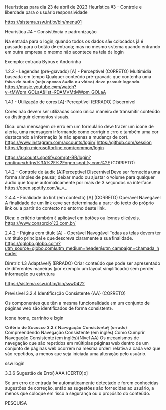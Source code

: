Heuristicas para dia 23 de abril de 2023
Heurística #3 -  Controle e liberdade para o usuário
 responsividade
 
 https://sistema.ssw.inf.br/bin/menu01
 
 
 Heurística #4 - Consistência e padronização
 
 Na entrada para o login, quando todos os dados são colocados já é passado para o botão de entrada; mas no mesmo sistema quando entrando em outra empresa o mesmo não acontece na tela de login
 
 Exemplo: entrada Bybus e Andorinha
 
 1.2.2 - Legendas (pré-gravado) [A] - Perceptível   (CORRETO)
Multimídia baseada em tempo
Qualquer conteúdo pré-gravado que contenha uma faixa de áudio (seja apenas áudio ou vídeo) deve possuir legenda.
https://music.youtube.com/watch?v=tMWpm_GOLaA&list=RDAMVMtMWpm_GOLaA

1.4.1 - Utilização de cores [A]-Perceptível (ERRADO)
Discernível

Cores não devem ser utilizadas como única maneira de transmitir conteúdo ou distinguir elementos visuais.

Dica: uma mensagem de erro em um formulário deve trazer um ícone de alerta, uma mensagem informando como corrigir o erro e também uma cor destacando a informação (e não apenas a mudança de cor).
https://www.instagram.com/accounts/login/
https://github.com/session
https://login.microsoftonline.com/common/login

https://accounts.spotify.com/pt-BR/login?continue=https%3A%2F%2Fopen.spotify.com%2F (CORRETO)

1.4.2 - Controle de áudio [A]Perceptível
Discernível
Deve ser fornecida uma forma simples de pausar, deixar mudo ou ajustar o volume para qualquer áudio que toque automaticamente por mais de 3 segundos na interface.
https://open.spotify.com/#_=_


2.4.4 - Finalidade do link (em contexto) [A] (CORRETO)
Operável
Navegável
A finalidade de um link deve ser determinada a partir do texto do próprio link ou a partir do contexto no entorno deste link.

Dica: o critério também é aplicável em botões ou ícones clicáveis.
https://www.consorcio123.com.br/



2.4.2 - Página com título [A] - Operável
Navegável
Todas as telas devem ter um título principal e que descreva claramente a sua finalidade.
https://oglobo.globo.com/?utm_source=globo.com&utm_medium=header&utm_campaign=chamada_header



Diretriz 1.3 Adaptável§ (ERRADO)
Criar conteúdo que pode ser apresentado de diferentes maneiras (por exemplo um layout simplificado) sem perder informação ou estrutura.


https://sistema.ssw.inf.br/bin/ssw0422


Previsivel 3.2.4 Identificação Consistente {AA} (CORRETO)

Os componentes que têm a mesma funcionalidade em um conjunto de páginas web são identificados de forma consistente.

icone home, carrinho e login



Critério de Sucesso 3.2.3 Navegação Consistente§ (errado)
Compreendendo Navegação Consistente (em inglês)
Como Cumprir Navegação Consistente (em inglês)(Nível AA)
Os mecanismos de navegação que são repetidos em múltiplas páginas web dentro de um conjunto de páginas web ocorrem na mesma ordem relativa a cada vez que são repetidos, a menos que seja iniciada uma alteração pelo usuário.

ssw login

 3.3.6 Sugestão de Erro§ AAA (CERTO)o]

Se um erro de entrada for automaticamente detectado e forem conhecidas sugestões de correção, então as sugestões são fornecidas ao usuário, a menos que coloque em risco a segurança ou o propósito do conteúdo.

PESQUISA 

